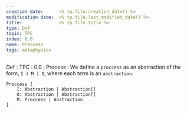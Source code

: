 ```yaml
---
creation date:		<% tp.file.creation_date() %>
modification date:	<% tp.file.last_modified_date() %>
title: 				<% tp.file.title %>
type: Def
topic: TPC
index: 0.0
name: Proccess
tags: metaphysics
---
```


Def : TPC : 0.0 : Process : We define a `proccess` as an abstraction of the form, `I ) M ) O`, where each term is an `abstraction`. 
```
Proccess {
	I: Abstraction | Abstraction[]
	O: Abstraction | Abstraction[]
	M: Proccess | Abstraction
}
```
